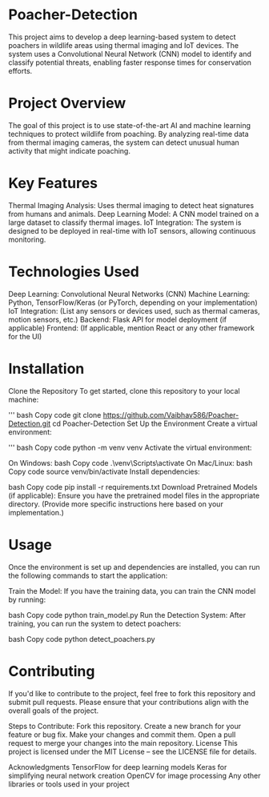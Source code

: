 # Poacher-Detection
This project aims to develop a deep learning-based system to detect poachers in wildlife areas using thermal imaging and IoT devices. The system uses a Convolutional Neural Network (CNN) model to identify and classify potential threats, enabling faster response times for conservation efforts.

# Project Overview
The goal of this project is to use state-of-the-art AI and machine learning techniques to protect wildlife from poaching. By analyzing real-time data from thermal imaging cameras, the system can detect unusual human activity that might indicate poaching.

# Key Features
Thermal Imaging Analysis: Uses thermal imaging to detect heat signatures from humans and animals.
Deep Learning Model: A CNN model trained on a large dataset to classify thermal images.
IoT Integration: The system is designed to be deployed in real-time with IoT sensors, allowing continuous monitoring.
# Technologies Used
Deep Learning: Convolutional Neural Networks (CNN)
Machine Learning: Python, TensorFlow/Keras (or PyTorch, depending on your implementation)
IoT Integration: (List any sensors or devices used, such as thermal cameras, motion sensors, etc.)
Backend: Flask API for model deployment (if applicable)
Frontend: (If applicable, mention React or any other framework for the UI)
# Installation
Clone the Repository
To get started, clone this repository to your local machine:

''' bash
Copy code
git clone https://github.com/Vaibhav586/Poacher-Detection.git
cd Poacher-Detection
Set Up the Environment
Create a virtual environment:

''' bash
Copy code
python -m venv venv
Activate the virtual environment:

On Windows:
bash
Copy code
.\venv\Scripts\activate
On Mac/Linux:
bash
Copy code
source venv/bin/activate
Install dependencies:

bash
Copy code
pip install -r requirements.txt
Download Pretrained Models (if applicable):
Ensure you have the pretrained model files in the appropriate directory. (Provide more specific instructions here based on your implementation.)

# Usage
Once the environment is set up and dependencies are installed, you can run the following commands to start the application:

Train the Model:
If you have the training data, you can train the CNN model by running:

bash
Copy code
python train_model.py
Run the Detection System: After training, you can run the system to detect poachers:

bash
Copy code
python detect_poachers.py
# Contributing
If you'd like to contribute to the project, feel free to fork this repository and submit pull requests. Please ensure that your contributions align with the overall goals of the project.

Steps to Contribute:
Fork this repository.
Create a new branch for your feature or bug fix.
Make your changes and commit them.
Open a pull request to merge your changes into the main repository.
License
This project is licensed under the MIT License – see the LICENSE file for details.

Acknowledgments
TensorFlow for deep learning models
Keras for simplifying neural network creation
OpenCV for image processing
Any other libraries or tools used in your project
